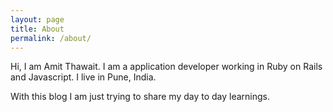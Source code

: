 ```yaml
---
layout: page
title: About
permalink: /about/
---
```


Hi, I am Amit Thawait. I am a application developer working in Ruby on Rails and Javascript. I live in Pune, India.

With this blog I am just trying to share my day to day learnings.
